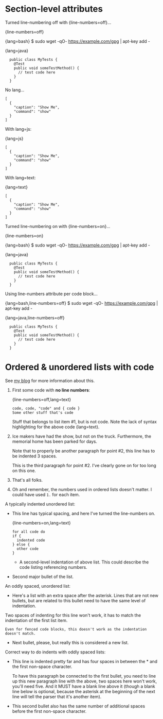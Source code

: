 ﻿# Section-level attributes

Turned line-numbering off with {line-numbers=off}...

{line-numbers=off}

{lang=bash}
    $ sudo wget -qO- https://example.com/gpg | apt-key add -

{lang=java}
~~~
  public class MyTests {
    @Test
	public void someTestMethod() {
	  // test code here
	}
  }
~~~

No lang...

~~~
[
  {
    "caption": "Show Me",
    "command": "show"
  }
]
~~~

With lang=js:

{lang=js}
~~~
[
  {
    "caption": "Show Me",
    "command": "show"
  }
]
~~~

With lang=text:

{lang=text}
~~~
[
  {
    "caption": "Show Me",
    "command": "show"
  }
]
~~~


Turned line-numbering on with {line-numbers=on}...

{line-numbers=on}

{lang=bash}
    $ sudo wget -qO- https://example.com/gpg | apt-key add -

{lang=java}
~~~
  public class MyTests {
    @Test
	public void someTestMethod() {
	  // test code here
	}
  }
~~~

Using line-numbers attribute per code block...

{lang=bash,line-numbers=off}
    $ sudo wget -qO- https://example.com/gpg | apt-key add -

{lang=java,line-numbers=off}
~~~
  public class MyTests {
    @Test
	public void someTestMethod() {
	  // test code here
	}
  }
~~~


# Ordered & unordered lists with code

See [my blog](http://jitterted.com/blog) for more information about this. 

1. First some code with **no line numbers**:

   {line-numbers=off,lang=text}
   ~~~
   code, code, "code" and { code }
   Some other stuff that's code
   ~~~
   Stuff that belongs to list item #1, but is not code. Note the lack of syntax highlighting for the above code (lang=text).

2. Ice makers have had the show, but not on the truck. Furthermore, the memorial home has been parked for days.

   Note that to properly be another paragraph for point #2, this line has to be indented 3 spaces.

   This is the third paragraph for point #2. I've clearly gone on for too long on this one.

3. That's all folks.

3. Oh and remember, the numbers used in ordered lists doesn't matter. I could have used `1.` for each item.


A typically indented unordered list:

* This line has typical spacing, and here I've turned the line-numbers on.

  {line-numbers=on,lang=text}
  ~~~
  for all code do
  if {
    indented code
  } else {
    other code
  }
  ~~~

  * A second-level indentation of above list. This could describe the code listing referencing numbers.

* Second major bullet of the list.

An oddly spaced, unordered list:

*  Here's a list with an extra space after the asterisk. Lines that are not new bullets, but are related to this bullet need to have the same level of indentation.

  Two spaces of indenting for this line won't work, it has to match the indentation of the first list item.
  ~~~
  Even for fenced code blocks, this doesn't work as the indentation doesn't match.
  ~~~

*  Next bullet, please, but really this is considered a new list.

Correct way to do indents with oddly spaced lists:

*    This line is indented pretty far and has four spaces in between the * and the first non-space character.

     To have this paragraph be connected to the first bullet, you need to line up this new paragraph line with the above, two spaces here won't work, you'll need five. And it MUST have a blank line above it (though a blank line below is optional, because the asterisk at the beginning of the next line will tell the parser that it's another item).
*    This second bullet also has the same number of additional spaces before the first non-space character.

